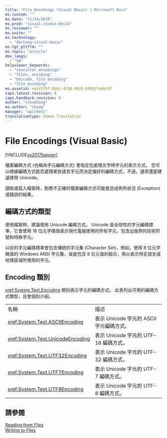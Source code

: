 ```yaml
---
title: "File Encodings (Visual Basic) | Microsoft Docs"
ms.custom: ""
ms.date: "11/24/2016"
ms.prod: "visual-studio-dev14"
ms.reviewer: ""
ms.suite: ""
ms.technology: 
  - "devlang-visual-basic"
ms.tgt_pltfrm: ""
ms.topic: "article"
dev_langs: 
  - "VB"
helpviewer_keywords: 
  - "character encodings"
  - "files, encoding"
  - "Unicode, file encoding"
  - "file encoding"
ms.assetid: ea2c5f5f-bbb1-4150-9928-b9951fa6bc57
caps.latest.revision: 8
caps.handback.revision: 8
author: "stevehoag"
ms.author: "shoag"
manager: "wpickett"
translationtype: Human Translation
---
```

# File Encodings (Visual Basic)
[!INCLUDE[vs2017banner](../../../../csharp/includes/vs2017banner.md)]

檔案編碼方式 \(也稱為字元編碼方式\) 會指定在處理文字時字元的表示方式。  您可以根據編碼方式能否處理某些語言字元而決定偏好的編碼方式，不過，通常還是建議使用 Unicode。  
  
 讀取或寫入檔案時，對應不正確的檔案編碼方式可能會造成例外狀況 \(Exception\) 或錯誤的結果。  
  
## 編碼方式的類型  
 使用檔案時，建議使用 Unicode 編碼方式。  Unicode 是全球性的字元編碼標準，它會使用 16 位元字碼值表示現代電腦使用的所有字元，包含出版界的技術符號和特殊字元。  
  
 以前的字元編碼標準會包含傳統的字元集 \(Character Set\)，例如，使用 8 位元字碼值的 Windows ANSI 字元集，或是包含 8 位元值的組合，用以表示特定語言或地理區域所使用的字元。  
  
## Encoding 類別  
 <xref:System.Text.Encoding> 類別表示字元的編碼方式。  此表列出可用的編碼方式類型，且會個別介紹。  
  
|||  
|-|-|  
|名稱|描述|  
|<xref:System.Text.ASCIIEncoding>|表示 Unicode 字元的 ASCII 字元編碼方式。|  
|<xref:System.Text.UnicodeEncoding>|表示 Unicode 字元的 UTF\-16 編碼方式。|  
|<xref:System.Text.UTF32Encoding>|表示 Unicode 字元的 UTF\-32 編碼方式。|  
|<xref:System.Text.UTF7Encoding>|表示 Unicode 字元的 UTF\-7 編碼方式。|  
|<xref:System.Text.UTF8Encoding>|表示 Unicode 字元的 UTF\-8 編碼方式。|  
  
## 請參閱  
 [Reading from Files](../../../../visual-basic/developing-apps/programming/drives-directories-files/reading-from-files.md)   
 [Writing to Files](../../../../visual-basic/developing-apps/programming/drives-directories-files/writing-to-files.md)